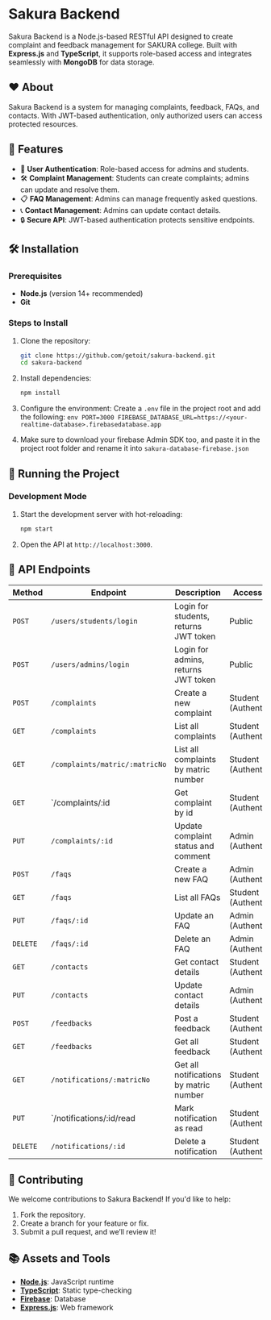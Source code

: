 # Sakura Backend

Sakura Backend is a Node.js-based RESTful API designed to create complaint and feedback management for SAKURA college. Built with **Express.js** and **TypeScript**, it supports role-based access and integrates seamlessly with **MongoDB** for data storage.

## ❤️ About

Sakura Backend is a system for managing complaints, feedback, FAQs, and contacts. With JWT-based authentication, only authorized users can access protected resources.

## 🧡 Features

- 🌟 **User Authentication**: Role-based access for admins and students.
- 🛠 **Complaint Management**: Students can create complaints; admins can update and resolve them.
- 📋 **FAQ Management**: Admins can manage frequently asked questions.
- 📞 **Contact Management**: Admins can update contact details.
- 🔒 **Secure API**: JWT-based authentication protects sensitive endpoints.

## 🛠 Installation

### Prerequisites

- **Node.js** (version 14+ recommended)
- **Git**

### Steps to Install

1. Clone the repository:

   ```bash
   git clone https://github.com/getoit/sakura-backend.git
   cd sakura-backend
   ```

2. Install dependencies:

   ```bash
   npm install
   ```

3. Configure the environment:
   Create a `.env` file in the project root and add the following:
   `env
   PORT=3000
   FIREBASE_DATABASE_URL=https://<your-realtime-database>.firebasedatabase.app
`

4. Make sure to download your firebase Admin SDK too, and paste it in the project root folder and rename it into `sakura-database-firebase.json`

## 🚀 Running the Project

### Development Mode

1. Start the development server with hot-reloading:
   ```bash
   npm start
   ```
2. Open the API at `http://localhost:3000`.

## 🧡 API Endpoints

| **Method** | **Endpoint**                   | **Description**                        | **Access Level**        |
| ---------- | ------------------------------ | -------------------------------------- | ----------------------- |
| `POST`     | `/users/students/login`        | Login for students, returns JWT token  | Public                  |
| `POST`     | `/users/admins/login`          | Login for admins, returns JWT token    | Public                  |
| `POST`     | `/complaints`                  | Create a new complaint                 | Student (Authenticated) |
| `GET`      | `/complaints`                  | List all complaints                    | Student (Authenticated) |
| `GET`      | `/complaints/matric/:matricNo` | List all complaints by matric number   | Student (Authenticated) |
| `GET`      | `/complaints/:id               | Get complaint by id                    | Student (Authenticated) |
| `PUT`      | `/complaints/:id`              | Update complaint status and comment    | Admin (Authenticated)   |
| `POST`     | `/faqs`                        | Create a new FAQ                       | Admin (Authenticated)   |
| `GET`      | `/faqs`                        | List all FAQs                          | Student (Authenticated) |
| `PUT`      | `/faqs/:id`                    | Update an FAQ                          | Admin (Authenticated)   |
| `DELETE`   | `/faqs/:id`                    | Delete an FAQ                          | Admin (Authenticated)   |
| `GET`      | `/contacts`                    | Get contact details                    | Student (Authenticated) |
| `PUT`      | `/contacts`                    | Update contact details                 | Admin (Authenticated)   |
| `POST`     | `/feedbacks`                   | Post a feedback                        | Student (Authenticated) |
| `GET`      | `/feedbacks`                   | Get all feedback                       | Student (Authenticated) |
| `GET`      | `/notifications/:matricNo`     | Get all notifications by matric number | Student (Authenticated) |
| `PUT`      | `/notifications/:id/read       | Mark notification as read              | Student (Authenticated) |
| `DELETE`   | `/notifications/:id`           | Delete a notification                  | Student (Authenticated) |

## 💛 Contributing

We welcome contributions to Sakura Backend! If you'd like to help:

1. Fork the repository.
2. Create a branch for your feature or fix.
3. Submit a pull request, and we’ll review it!

## 📚 Assets and Tools

- **[Node.js](https://nodejs.org/)**: JavaScript runtime
- **[TypeScript](https://www.typescriptlang.org/)**: Static type-checking
- **[Firebase](https://firebase.google.com/)**: Database
- **[Express.js](https://expressjs.com/)**: Web framework
